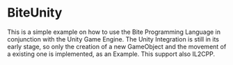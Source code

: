 # BiteUnity

This is a simple example on how to use the Bite Programming Language in conjunction with the Unity Game Engine.
The Unity Integration is still in its early stage, so only the creation of a new GameObject and the movement of a existing one is implemented, as an Example.
This support also IL2CPP.